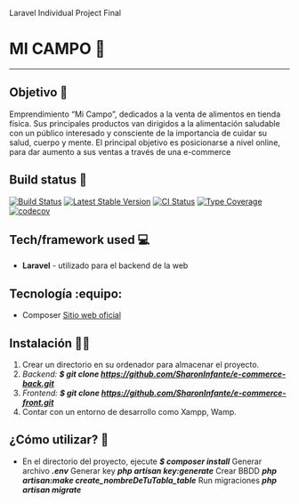 Laravel Individual Project Final

# MI CAMPO :deciduous_tree:
***
## Objetivo :brain:
Emprendimiento “Mi Campo”, dedicados a la venta de alimentos en tienda física. Sus principales productos van dirigidos a la alimentación saludable con un público interesado y consciente de la importancia de cuidar su salud, cuerpo y mente. El principal objetivo es posicionarse a nivel online, para dar aumento a sus ventas a través de una e-commerce


## Build status :page_facing_up:
[![Build Status](https://travis-ci.org/user/repo.svg?branch=master)](https://github.com/Natalia-irlo/popders_music.git)
[![Latest Stable Version](https://poser.pugx.org/phpunit/phpunit/v/stable.png)](https://github.com/Natalia-irlo/popders_music.git)
[![CI Status](https://github.com/sebastianbergmann/phpunit/workflows/CI/badge.svg)](https://github.com/Natalia-irlo/popders_music.git)
[![Type Coverage](https://shepherd.dev/github/sebastianbergmann/phpunit/coverage.svg)](https://github.com/Natalia-irlo/popders_music.git)
[![codecov](https://codecov.io/gh/sebastianbergmann/phpunit/branch/main/graph/badge.svg)](https://github.com/Natalia-irlo/popders_music.git)

## Tech/framework used :computer:
* **Laravel** - utilizado para el backend de la web

## Tecnología :equipo:
* Composer [Sitio web oficial](https://getcomposer.org/)

## Instalación :mechanic:
1. Crear un directorio en su ordenador para almacenar el proyecto.
2. *Backend:* ***$ git clone https://github.com/SharonInfante/e-commerce-back.git***
3. *Frontend:* ***$ git clone https://github.com/SharonInfante/e-commerce-front.git***
4. Contar con un entorno de desarrollo como Xampp, Wamp.

## ¿Cómo utilizar? :key:
* En el directorio del proyecto, ejecute 
    ***$ composer install***
    Generar archivo ***.env***
    Generar key ***php artisan key:generate***
    Crear BBDD ***php artisan:make create_nombreDeTuTabla_table***
    Run migraciones ***php artisan migrate***


